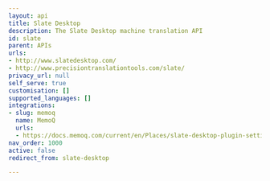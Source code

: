 ```yaml
---
layout: api
title: Slate Desktop
description: The Slate Desktop machine translation API
id: slate
parent: APIs
urls:
- http://www.slatedesktop.com/
- http://www.precisiontranslationtools.com/slate/
privacy_url: null
self_serve: true
customisation: []
supported_languages: []
integrations:
- slug: memoq
  name: MemoQ
  urls:
  - https://docs.memoq.com/current/en/Places/slate-desktop-plugin-settings.html
nav_order: 1000
active: false
redirect_from: slate-desktop

---
```


